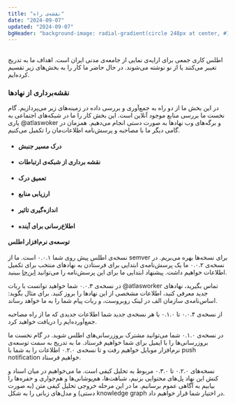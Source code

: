 ```yaml
---
title: "نقشه‌ی راه"
date: "2024-09-07"
updated: "2024-09-07"
bgHeader: "background-image: radial-gradient(circle 248px at center, #16d9e3 0%, #30c7ec 47%, #46aef7 100%)"
---
```

##

اطلس کاری جمعی برای ارایه‌ی نمایی از جامعه‌ی مدنی ایران است. اهداف ما به تدریج تغییر می‌کنند یا از نو نوشته می‌شوند. در حال حاضر ما کار را به بخش‌های زیر تقسیم کرده‌ایم.

### نقشه‌برداری از نهادها
در این بخش ما از دو راه به جمع‌آوری و بررسی داده در زمینه‌های زیر می‌پردازیم. گام نخست ما بررسی منابع موجود آنلاین است. این بخش کار را ما در شبکه‌های اجتماعی به یاری  @atlaswoker و برگه‌های وب نهادها به صورت دستی انجام می‌دهیم.
همزمان در گامی دیگر ما با مصاحبه و پرسش‌نامه اطلاعات‌مان را تکمیل می‌کنیم.

 - #### درک مسیر جنبش
 - #### نقشه برداری از شبکه‌ی ارتباطات
 - #### تعمیق درک
 - #### ارزیابی منابع
 - #### اندازه‌گیری تاثیر
 - #### اطلاع‌رسانی برای آینده
   
#### توسعه‌ی نرم‌افزار اطلس
نسخه‌ی اطلس پیش روی شما ۰.۰.۱ است. ما از semver برای نسخه‌ها بهره می‌بریم.
در نسخه‌ی ۰.۰.۲ ما یک پرسش‌نامه‌ی ابتدایی برای فرستادن به نهادهای منتخب برای تکمیل اطلاعات خواهیم داشت. پیشنهاد ابتدایی ما برای این پرسش‌نامه را می‌توانید [این‌جا]() ببینید.  
  
در نسخه‌ی ۰.۰.۳ شما خواهید توانست با ربات @atlasworker تماس بگیرید، نهادهای جدید معرفی کنید، اطلاعات مشخصی از این نهادها را بروز کنید. برای مثال بگوید: اساس‌نامه‌ی سازمان الف در لینک روبروست، و ربات پیام شما را به ما خواهد رساند.  
  
از نسخه‌ی ۰.۰.۴ تا ۰.۱.۰ با هر نسخه‌ی جدید شما اطلاعات جدیدی که ما از راه مصاحبه جمع‌آورده‌ایم را دریافت خواهید کرد.

در نسخه‌ی ۰.۱.۰ شما می‌توانید مشترک بروزرسانی‌های اطلس شوید. در گام نخست ما بروزرسانی‌ها را با ایمیل برای شما خواهیم فرستاد. ما به تدریج به سمت توسعه‌ی نرم‌افزار موبایل خواهیم رفت و تا نسخه‌ی ۰.۲.۰ اطلاعات را به شما با push notification خواهیم فرستاد.

نسخه‌‌های ۰.۲.۰ تا ۰.۳.۰ مربوط به تحلیل کیفی است. ما می‌خواهیم در میان اسناد و کنش این نهاد پل‌های محتوایی بزنیم، شباهت‌ها، هم‌پوشانی‌ها و هم‌جواری و حفره‌ها را بیابیم به آگاهی عموم برسانیم. ما در این مرحله خروجی تحلیل کیفی متن (به صورت دستی) و مدل‌های زبانی را به شکل knowledge graph در اختیار شما قرار خواهیم داد.

